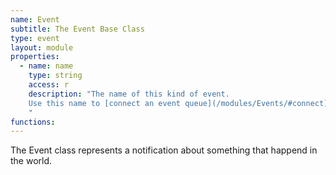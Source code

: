 ```yaml
---
name: Event
subtitle: The Event Base Class
type: event
layout: module
properties:
  - name: name
    type: string
    access: r
    description: "The name of this kind of event.
    Use this name to [connect an event queue](/modules/Events/#connect) to the event source for events of this kind.
    "
functions:
---
```


The Event class represents a notification about something that happend in the world.

